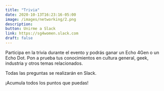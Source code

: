 ```yaml
---
title: "Trivia"
date: 2020-10-13T16:23:16-05:00
image: /images/networking/2.png
description: 
button: Unirme a Slack
link: https://sg4women.slack.com
draft: false
---
```


Participa en la trivia durante el evento y podrás ganar un Echo 4Gen o un Echo Dot.
Pon a prueba tus conocimientos en cultura general, geek, industria y otros temas relacionados. 

Todas las preguntas se realizarán en Slack.

¡Acumula todos los puntos que puedas! 

